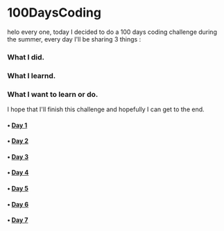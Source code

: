 # 100DaysCoding

helo every one, today I decided to do a 100 days coding challenge during the summer, every day I'll be sharing 3 things :

### What I did.
### What I learnd.
### What I want to learn or do.

I hope that I'll finish this challenge and hopefully I can get to the end.

#### • [Day 1](https://github.com/JoJoDevAdventure/100DaysCoding/blob/main/100Days/Day%201.md)
#### • [Day 2](https://github.com/JoJoDevAdventure/100DaysCoding/blob/main/100Days/Day%202.md)
#### • [Day 3](https://github.com/JoJoDevAdventure/100DaysCoding/blob/main/100Days/Day%203.md)
#### • [Day 4](https://github.com/JoJoDevAdventure/100DaysCoding/blob/main/100Days/Day%204.md)
#### • [Day 5](https://github.com/JoJoDevAdventure/100DaysCoding/blob/main/100Days/Day%205.md)
#### • [Day 6](https://github.com/JoJoDevAdventure/100DaysCoding/blob/main/100Days/Day%206.md)
#### • [Day 7](https://github.com/JoJoDevAdventure/100DaysCoding/blob/main/100Days/Day%207.md)
